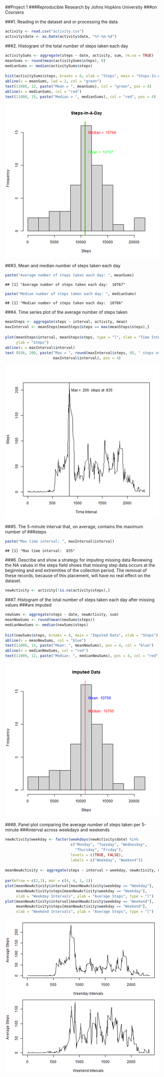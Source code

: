 ##Project 1
###Reproducible Research by Johns Hopkins University
###on Coursera

###1. Reading in the dataset and or processing the data

```r
activity <- read.csv("activity.csv")
activity$date <- as.Date(activity$date, "%Y-%m-%d")
```

###2. Histogram of the total number of steps taken each day

```r
activitySums <- aggregate(steps ~ date, activity, sum, rm.na = TRUE)
meanSums <- round(mean(activitySums$steps), 0)
medianSums <- median(activitySums$steps)

hist(activitySums$steps, breaks = 8, xlab = "Steps", main = "Steps-In-A-Day")
abline(v = meanSums, lwd = 2, col = "green")
text(11000, 12, paste("Mean = ", meanSums), col = "green", pos = 4)
abline(v = medianSums, col = "red")
text(11000, 15, paste("Median = ", medianSums), col = "red", pos = 4)
```

![plot of chunk unnamed-chunk-52](figure/unnamed-chunk-52-1.png)

###3. Mean and median number of steps taken each day

```r
paste("Average number of steps taken each day: ", meanSums)
```

```
## [1] "Average number of steps taken each day:  10767"
```

```r
paste("Median number of steps taken each day: ", medianSums)
```

```
## [1] "Median number of steps taken each day:  10766"
```

###4. Time series plot of the average number of steps taken

```r
meanSteps <- aggregate(steps ~ interval, activity, mean)
maxInterval <- meanSteps[meanSteps$steps == max(meanSteps$steps),]

plot(meanSteps$interval, meanSteps$steps, type = "l", xlab = "Time Interval",
     ylab = "Steps")
abline(v = maxInterval$interval)
text (836, 200, paste("Max = ", round(maxInterval$steps, 0), " steps at ", 
                      maxInterval$interval), pos = 4)
```

![plot of chunk unnamed-chunk-54](figure/unnamed-chunk-54-1.png)

###5. The 5-minute interval that, on average, contains the maximum number of 
###steps

```r
paste("Max time interval: ", maxInterval$interval)
```

```
## [1] "Max time interval:  835"
```

###6. Describe and show a strategy for imputing missing data
Reviewing the NA values in the steps field shows that missing step data occurs 
at the beginning and end extremities of the collection period. The removal of 
these records, because of this placement, will have no real effect on the
dataset.


```r
newActivity <- activity[!is.na(activity$steps),]
```

###7. Histogram of the total number of steps taken each day after missing values
###are imputed

```r
newSums <- aggregate(steps ~ date, newActivity, sum)
meanNewSums <- round(mean(newSums$steps))
medianNewSums <- median(newSums$steps)

hist(newSums$steps, breaks = 8, main = "Imputed Data", xlab = "Steps")
abline(v = meanNewSums, col = "blue")
text(11000, 14, paste("Mean: ", meanNewSums), pos = 4, col = "blue")
abline(v = medianNewSums, col = "red")
text(11000, 12, paste("Median: ", medianNewSums), pos = 4, col = "red")
```

![plot of chunk unnamed-chunk-57](figure/unnamed-chunk-57-1.png)

###8. Panel plot comparing the average number of steps taken per 5-minute 
###interval across weekdays and weekends

```r
newActivity$weekday <- factor(weekdays(newActivity$date) %in% 
                              c("Monday", "Tuesday", "Wednesday",
                                "Thursday", "Friday"),
                              levels = c(TRUE, FALSE),
                              labels = c("Weekday", "Weekend"))

meanNewActivity <- aggregate(steps ~ interval + weekday, newActivity, mean)

par(mfrow = c(2,1), mar = c(4, 4, 1, 1))
plot(meanNewActivity$interval[meanNewActivity$weekday == "Weekday"], 
     meanNewActivity$steps[meanNewActivity$weekday == "Weekday"], 
     xlab = "Weekday Intervals", ylab = "Average Steps", type = "l")
plot(meanNewActivity$interval[meanNewActivity$weekday == "Weekend"],
     meanNewActivity$steps[meanNewActivity$weekday == "Weekend"], 
     xlab = "Weekend Intervals", ylab = "Average Steps", type = "l")
```

![plot of chunk unnamed-chunk-58](figure/unnamed-chunk-58-1.png)
